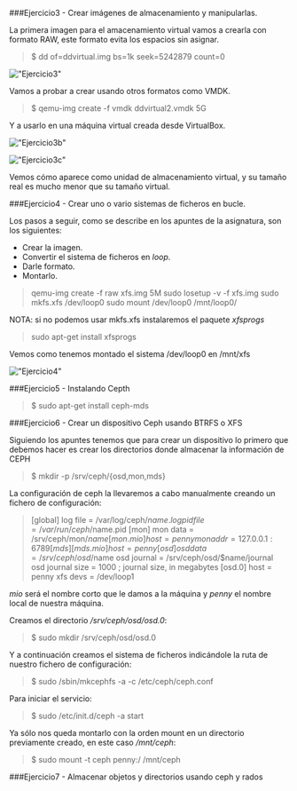 ###Ejercicio3 - Crear imágenes de almacenamiento y manipularlas.

La primera imagen para el amacenamiento virtual vamos a crearla con formato RAW, este formato evita los espacios sin asignar. 

> $ dd of=ddvirtual.img bs=1k seek=5242879 count=0

!["Ejercicio3"](https://raw.github.com/rogegg/IV-GII-13-14/master/Tema4/capturas/ej3.png)


Vamos a probar a crear usando otros formatos como VMDK.

> $ qemu-img create -f vmdk ddvirtual2.vmdk 5G

Y a usarlo en una máquina virtual creada desde VirtualBox.

!["Ejercicio3b"](https://raw.github.com/rogegg/IV-GII-13-14/master/Tema4/capturas/ej3b.png)

!["Ejercicio3c"](https://raw.github.com/rogegg/IV-GII-13-14/master/Tema4/capturas/ej3c.png)

Vemos cómo aparece como unidad de almacenamiento virtual, y su tamaño real es mucho menor que su tamaño virtual.




###Ejercicio4 - Crear uno o vario sistemas de ficheros en bucle.

Los pasos a seguir, como se describe en los apuntes de la asignatura, son los siguientes:
- Crear la imagen.
- Convertir el sistema de ficheros en *loop*.
- Darle formato.
- Montarlo.


> qemu-img create -f raw xfs.img 5M
sudo losetup -v -f xfs.img
sudo mkfs.xfs /dev/loop0
sudo mount /dev/loop0 /mnt/loop0/


NOTA: si no podemos usar mkfs.xfs instalaremos el paquete *xfsprogs*

> sudo apt-get install xfsprogs


Vemos como tenemos montado el sistema /dev/loop0 en /mnt/xfs

!["Ejercicio4"](https://raw.github.com/rogegg/IV-GII-13-14/master/Tema4/capturas/ej4.png)



###Ejercicio5 - Instalando Cepth

> $ sudo apt-get install ceph-mds


###Ejercicio6 - Crear un dispositivo Ceph usando BTRFS o XFS

Siguiendo los apuntes tenemos que para crear un dispositivo lo primero que debemos hacer es crear los directorios donde almacenar la información de CEPH

> $ mkdir -p /srv/ceph/{osd,mon,mds}

La configuración de ceph la llevaremos a cabo manualmente creando un fichero de configuración:

> [global]
log file = /var/log/ceph/$name.log
pid file = /var/run/ceph/$name.pid
[mon]
mon data = /srv/ceph/mon/$name
[mon.mio]
host = penny
mon addr = 127.0.0.1:6789
[mds]
[mds.mio]
host = penny
[osd]
osd data = /srv/ceph/osd/$name
osd journal = /srv/ceph/osd/$name/journal
osd journal size = 1000 ; journal size, in megabytes
[osd.0]
host = penny
xfs devs = /dev/loop1


*mio* será el nombre corto que le damos a la máquina y *penny* el nombre local de nuestra máquina.


Creamos el directorio */srv/ceph/osd/osd.0*:

> $ sudo mkdir /srv/ceph/osd/osd.0

Y a continuación creamos el sistema de ficheros indicándole la ruta de nuestro fichero de configuración:

> $ sudo /sbin/mkcephfs -a -c /etc/ceph/ceph.conf

Para iniciar el servicio:

> $ sudo /etc/init.d/ceph -a start

Ya sólo nos queda montarlo con la orden mount en un directorio previamente creado, en este caso */mnt/ceph*:

> $ sudo mount -t ceph penny:/ /mnt/ceph



###Ejercicio7 - Almacenar objetos y directorios usando ceph y rados



